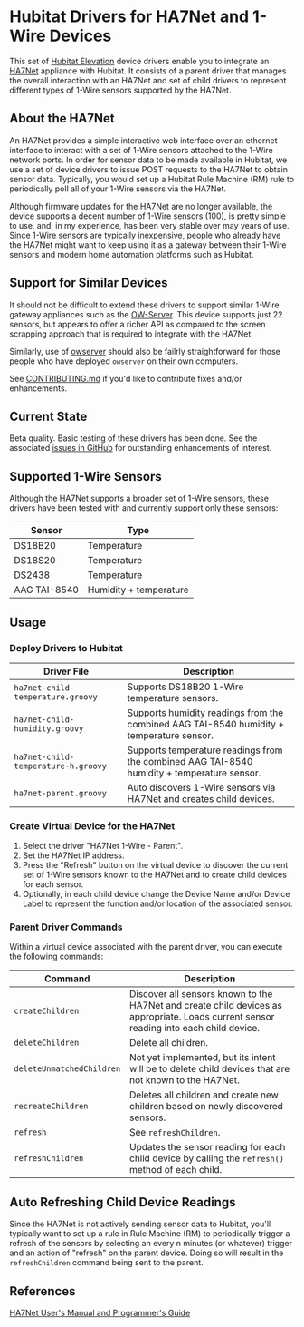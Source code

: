 # Hubitat Drivers for HA7Net and 1-Wire Devices

This set of [Hubitat Elevation](https://hubitat.com/) device drivers enable you to integrate an [HA7Net](https://www.embeddeddatasystems.com/HA7Net--Ethernet-1-Wire-Host-Adapter_p_22.html) appliance with Hubitat.  It consists of a parent driver that manages the overall interaction with an HA7Net and set of child drivers to represent different types of 1-Wire sensors supported by the HA7Net.

## About the HA7Net
An HA7Net provides a simple interactive web interface over an ethernet interface to interact with a set of 1-Wire sensors attached to the 1-Wire network ports. In order for sensor data to be made available in Hubitat, we use a set of device drivers to issue POST requests to the HA7Net to obtain sensor data. Typically, you would set up a Hubitat Rule Machine (RM) rule to periodically poll all of your 1-Wire sensors via the HA7Net.

Although firmware updates for the HA7Net are no longer available, the device supports a decent number of 1-Wire sensors (100), is pretty simple to use, and, in my experience, has been very stable over may years of use.  Since 1-Wire sensors are typically inexpensive, people who already have the HA7Net might want to keep using it as a gateway between their 1-Wire sensors and modern home automation platforms such as Hubitat.

## Support for Similar Devices

It should not be difficult to extend these drivers to support similar 1-Wire gateway appliances such as the [OW-Server](https://www.embeddeddatasystems.com/OW-SERVER-1-Wire-to-Ethernet-Server-Revision-2_p_152.html). This device supports just 22 sensors, but appears to offer a richer API as compared to the screen scrapping approach that is required to integrate with the HA7Net.

Similarly, use of [owserver](https://manpages.debian.org/testing/owserver/owserver.1.en.html) should also be failrly straightforward for those people who have deployed `owserver` on their own computers.

See [CONTRIBUTING.md](CONTRIBUTING.md) if you'd like to contribute fixes and/or enhancements.

## Current State

Beta quality. Basic testing of these drivers has been done. See the associated [issues in GitHub](https://github.com/ckamps/hubitat-drivers-ha7net/issues) for outstanding enhancements of interest.

## Supported 1-Wire Sensors

Although the HA7Net supports a broader set of 1-Wire sensors, these drivers have been tested with and currently support only these sensors:

|Sensor|Type|
|------|----|
|DS18B20|Temperature|
|DS18S20|Temperature|
|DS2438|Temperature|
|AAG TAI-8540|Humidity + temperature|

## Usage

### Deploy Drivers to Hubitat

|Driver File|Description|
|-----------|-----------|
|`ha7net-child-temperature.groovy`|Supports DS18B20 1-Wire temperature sensors.|
|`ha7net-child-humidity.groovy`|Supports humidity readings from the combined AAG TAI-8540 humidity + temperature sensor.|
|`ha7net-child-temperature-h.groovy`|Supports temperature readings from the combined AAG TAI-8540 humidity + temperature sensor.|
|`ha7net-parent.groovy`|Auto discovers 1-Wire sensors via HA7Net and creates child devices.|

### Create Virtual Device for the HA7Net

1. Select the driver "HA7Net 1-Wire - Parent".
1. Set the HA7Net IP address.
1. Press the "Refresh" button on the virtual device to discover the current set of 1-Wire sensors known to the HA7Net and to create child devices for each sensor.
1. Optionally, in each child device change the Device Name and/or Device Label to represent the function and/or location of the associated sensor.

### Parent Driver Commands

Within a virtual device associated with the parent driver, you can execute the following commands:

|Command|Description|
|-------|-----------|
|`createChildren`|Discover all sensors known to the HA7Net and create child devices as appropriate.  Loads current sensor reading into each child device.|
|`deleteChildren`|Delete all children.|
|`deleteUnmatchedChildren`|Not yet implemented, but its intent will be to delete child devices that are not known to the HA7Net.|
|`recreateChildren`|Deletes all children and create new children based on newly discovered sensors.|
|`refresh`|See `refreshChildren`.|
|`refreshChildren`|Updates the sensor reading for each child device by calling the `refresh()` method of each child.|

## Auto Refreshing Child Device Readings

Since the HA7Net is not actively sending sensor data to Hubitat, you'll typically want to set up a rule in Rule Machine (RM) to periodically trigger a refresh of the sensors by selecting an every n minutes (or whatever) trigger and an action of "refresh" on the parent device. Doing so will result in the `refreshChildren` command being sent to the parent.

## References

[HA7Net User's Manual and Programmer's Guide](https://www.embeddeddatasystems.com/assets/images/supportFiles/manuals/UsersMan-HA7Net.pdf)